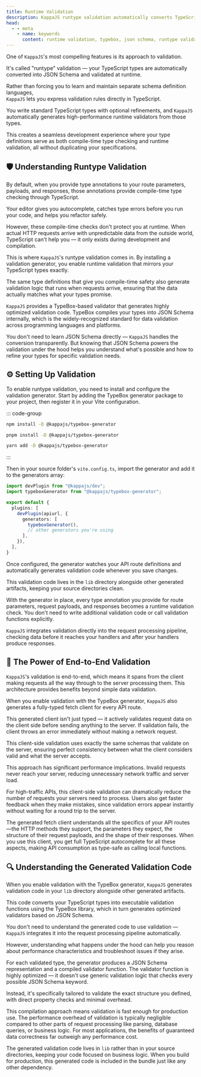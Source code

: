 ```yaml
---
title: Runtime Validation
description: KappaJS runtype validation automatically converts TypeScript types into JSON Schema with runtime validators. Write types once, get compile-time and runtime safety without schema duplication.
head:
  - - meta
    - name: keywords
      content: runtime validation, typebox, json schema, runtype validation, typescript validation, type safety, validation generator, end-to-end validation
---
```


One of `KappaJS`'s most compelling features is its approach to validation.

It's called "runtype" validation —
your TypeScript types are automatically converted into JSON Schema and validated at runtime.

Rather than forcing you to learn and maintain separate schema definition languages,<br>
`KappaJS` lets you express validation rules directly in TypeScript.

You write standard TypeScript types with optional refinements,
and `KappaJS` automatically generates high-performance runtime validators from those types.

This creates a seamless development experience where your type definitions
serve as both compile-time type checking and runtime validation,
all without duplicating your specifications.

## 🛡️ Understanding Runtype Validation

By default, when you provide type annotations to your route parameters, payloads, and responses,
those annotations provide compile-time type checking through TypeScript.

Your editor gives you autocomplete, catches type errors before you run your code, and helps you refactor safely.

However, these compile-time checks don't protect you at runtime.
When actual HTTP requests arrive with unpredictable data from the outside world,
TypeScript can't help you — it only exists during development and compilation.

This is where `KappaJS`'s runtype validation comes in.
By installing a validation generator, you enable runtime validation that mirrors your TypeScript types exactly.

The same type definitions that give you compile-time safety
also generate validation logic that runs when requests arrive,
ensuring that the data actually matches what your types promise.

`KappaJS` provides a TypeBox-based validator that generates highly optimized validation code.
TypeBox compiles your types into JSON Schema internally,
which is the widely-recognized standard for data validation across programming languages and platforms.

You don't need to learn JSON Schema directly — `KappaJS` handles the conversion transparently.
But knowing that JSON Schema powers the validation under the hood helps you understand
what's possible and how to refine your types for specific validation needs.

## ⚙️ Setting Up Validation

To enable runtype validation, you need to install and configure the validation generator.
Start by adding the TypeBox generator package to your project, then register it in your Vite configuration.

::: code-group

```sh [npm]
npm install -D @kappajs/typebox-generator
```

```sh [pnpm]
pnpm install -D @kappajs/typebox-generator
```

```sh [yarn]
yarn add -D @kappajs/typebox-generator
```
:::

Then in your source folder's `vite.config.ts`, import the generator and add it to the generators array:

```ts [vite.config.ts]
import devPlugin from "@kappajs/dev";
import typeboxGenerator from "@kappajs/typebox-generator";

export default {
  plugins: [
    devPlugin(apiurl, {
      generators: [
        typeboxGenerator(),
        // other generators you're using
      ],
    }),
  ],
}
```

Once configured, the generator watches your API route definitions
and automatically generates validation code whenever you save changes.

This validation code lives in the `lib` directory alongside other generated artifacts,
keeping your source directories clean.

With the generator in place, every type annotation you provide for route parameters,
request payloads, and responses becomes a runtime validation check.
You don't need to write additional validation code or call validation functions explicitly.

`KappaJS` integrates validation directly into the request processing pipeline,
checking data before it reaches your handlers and after your handlers produce responses.

## 🔄 The Power of End-to-End Validation

`KappaJS`'s validation is end-to-end, which means it spans from the client making requests
all the way through to the server processing them.
This architecture provides benefits beyond simple data validation.

When you enable validation with the TypeBox generator,
`KappaJS` also generates a fully-typed fetch client for every API route.

This generated client isn't just typed — it actively validates request data on the client side
before sending anything to the server.
If validation fails, the client throws an error immediately without making a network request.

This client-side validation uses exactly the same schemas that validate on the server,
ensuring perfect consistency between what the client considers valid and what the server accepts.

This approach has significant performance implications.
Invalid requests never reach your server, reducing unnecessary network traffic and server load.

For high-traffic APIs, this client-side validation can dramatically reduce the number of requests
your servers need to process. Users also get faster feedback when they make mistakes,
since validation errors appear instantly without waiting for a round trip to the server.

The generated fetch client understands all the specifics of your API routes—the HTTP methods they support,
the parameters they expect, the structure of their request payloads, and the shape of their responses.
When you use this client, you get full TypeScript autocomplete for all these aspects,
making API consumption as type-safe as calling local functions.

## 🔍 Understanding the Generated Validation Code

When you enable validation with the TypeBox generator,
`KappaJS` generates validation code in your `lib` directory alongside other generated artifacts.

This code converts your TypeScript types into executable validation functions using the TypeBox library,
which in turn generates optimized validators based on JSON Schema.

You don't need to understand the generated code to use validation —
`KappaJS` integrates it into the request processing pipeline automatically.

However, understanding what happens under the hood can help you reason about performance characteristics
and troubleshoot issues if they arise.

For each validated type, the generator produces a JSON Schema representation and a compiled validator function.
The validator function is highly optimized —
it doesn't use generic validation logic that checks every possible JSON Schema keyword.

Instead, it's specifically tailored to validate the exact structure you defined,
with direct property checks and minimal overhead.

This compilation approach means validation is fast enough for production use.
The performance overhead of validation is typically negligible compared to other parts of request processing
like parsing, database queries, or business logic.
For most applications, the benefits of guaranteed data correctness far outweigh any performance cost.

The generated validation code lives in `lib` rather than in your source directories,
keeping your code focused on business logic.
When you build for production, this generated code is included in the bundle just like any other dependency.

